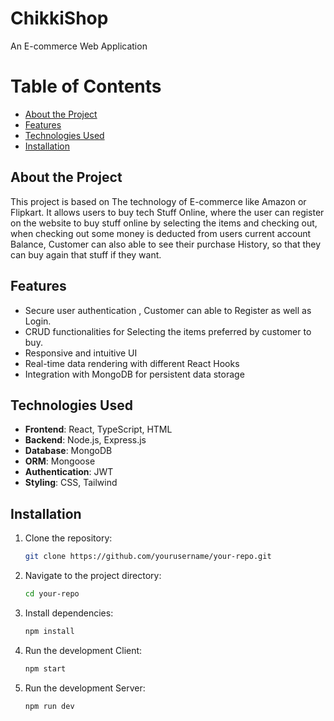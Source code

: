 # ChikkiShop
An E-commerce Web Application

# Table of Contents
- [About the Project](#about-the-project)
- [Features](#features)
- [Technologies Used](#technologies-used)
- [Installation](#installation)

## About the Project
This project is based on The technology of E-commerce like Amazon or Flipkart. It allows users to buy tech Stuff Online, where the user can register on the website to 
buy stuff online by selecting the items and checking out, when checking out some money is deducted from users current account Balance, Customer can also able to see their purchase
History, so that they can buy again that stuff if they want.

## Features
- Secure user authentication , Customer can able to Register as well as Login.
- CRUD functionalities for Selecting the items preferred by customer to buy.
- Responsive and intuitive UI 
- Real-time data rendering with different React Hooks
- Integration with MongoDB for persistent data storage

## Technologies Used
- **Frontend**: React, TypeScript, HTML
- **Backend**: Node.js, Express.js
- **Database**: MongoDB
- **ORM**: Mongoose
- **Authentication**: JWT
- **Styling**: CSS, Tailwind

## Installation

1. Clone the repository:
   ```bash
   git clone https://github.com/yourusername/your-repo.git

2. Navigate to the project directory:
   ```bash
   cd your-repo

3. Install dependencies:
   ```bash
   npm install

4. Run the development Client:
   ```bash
   npm start

5. Run the development Server:
   ```bash
   npm run dev
